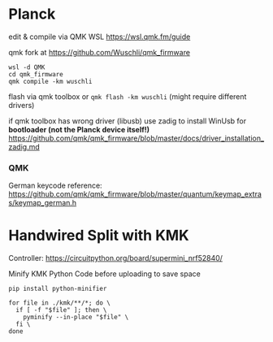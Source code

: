 # Planck
edit & compile via QMK WSL https://wsl.qmk.fm/guide

qmk fork at https://github.com/Wuschli/qmk_firmware

```
wsl -d QMK
cd qmk_firmware
qmk compile -km wuschli
```
flash via qmk toolbox or `qmk flash -km wuschli` (might require different drivers)

if qmk toolbox has wrong driver (libusb) use zadig to install WinUsb for **bootloader (not the Planck device itself!)** https://github.com/qmk/qmk_firmware/blob/master/docs/driver_installation_zadig.md

### QMK
German keycode reference: https://github.com/qmk/qmk_firmware/blob/master/quantum/keymap_extras/keymap_german.h

# Handwired Split with KMK

Controller: https://circuitpython.org/board/supermini_nrf52840/ 

Minify KMK Python Code before uploading to save space 
```
pip install python-minifier

for file in ./kmk/**/*; do \
  if [ -f "$file" ]; then \
    pyminify --in-place "$file" \
  fi \
done
```

